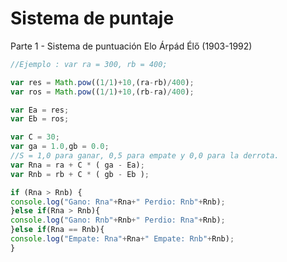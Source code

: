 Sistema de puntaje
================

Parte 1 - Sistema de puntuación Elo  Árpád Élő (1903-1992) 

```js
//Ejemplo : var ra = 300, rb = 400;

var res = Math.pow((1/1)+10,(ra-rb)/400);
var ros = Math.pow((1/1)+10,(rb-ra)/400);

var Ea = res;
var Eb = ros;

var C = 30;
var ga = 1.0,gb = 0.0;
//S = 1,0 para ganar, 0,5 para empate y 0,0 para la derrota.
var Rna = ra + C * ( ga - Ea);
var Rnb = rb + C * ( gb - Eb );

if (Rna > Rnb) {
console.log("Gano: Rna"+Rna+" Perdio: Rnb"+Rnb);
}else if(Rna > Rnb){
console.log("Gano: Rnb"+Rnb+" Perdio: Rna"+Rnb);
}else if(Rna == Rnb){
console.log("Empate: Rna"+Rna+" Empate: Rnb"+Rnb);
}
```
